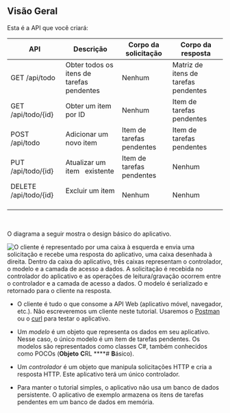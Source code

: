 ## <a name="overview"></a>Visão Geral

Esta é a API que você criará:

|API | Descrição    | Corpo da solicitação    | Corpo da resposta   |
|--- | ---- | ---- | ---- |
|GET /api/todo  | Obter todos os itens de tarefas pendentes | Nenhum | Matriz de itens de tarefas pendentes|
|GET /api/todo/{id}  | Obter um item por ID | Nenhum | Item de tarefas pendentes|
|POST /api/todo | Adicionar um novo item | Item de tarefas pendentes  | Item de tarefas pendentes |
|PUT /api/todo/{id} | Atualizar um item &nbsp; existente  | Item de tarefas pendentes |  Nenhum |
|DELETE /api/todo/{id}  &nbsp;  &nbsp; | Excluir um item &nbsp; &nbsp;  | Nenhum  | Nenhum|

<br>

O diagrama a seguir mostra o design básico do aplicativo.

![O cliente é representado por uma caixa à esquerda e envia uma solicitação e recebe uma resposta do aplicativo, uma caixa desenhada à direita. Dentro da caixa do aplicativo, três caixas representam o controlador, o modelo e a camada de acesso a dados. A solicitação é recebida no controlador do aplicativo e as operações de leitura/gravação ocorrem entre o controlador e a camada de acesso a dados. O modelo é serializado e retornado para o cliente na resposta.](../../tutorials/first-web-api/_static/architecture.png)

* O cliente é tudo o que consome a API Web (aplicativo móvel, navegador, etc.). Não escreveremos um cliente neste tutorial. Usaremos o [Postman](https://www.getpostman.com/) ou o [curl](https://developer.apple.com/legacy/library/documentation/Darwin/Reference/ManPages/man1/curl.1.html) para testar o aplicativo.

* Um *modelo* é um objeto que representa os dados em seu aplicativo. Nesse caso, o único modelo é um item de tarefas pendentes. Os modelos são representados como classes C#, também conhecidos como POCOs (**Objeto** **C**RL ****# **B**ásico).

* Um *controlador* é um objeto que manipula solicitações HTTP e cria a resposta HTTP. Este aplicativo terá um único controlador.

* Para manter o tutorial simples, o aplicativo não usa um banco de dados persistente. O aplicativo de exemplo armazena os itens de tarefas pendentes em um banco de dados em memória.
